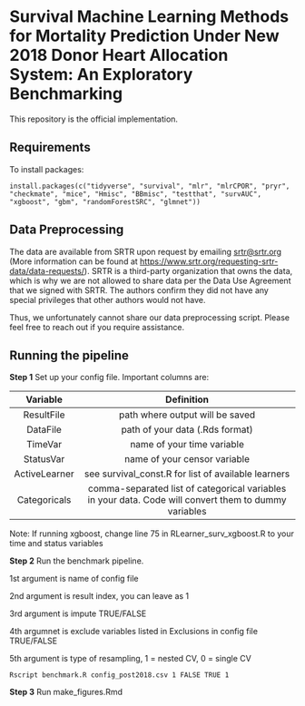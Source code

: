 # Survival Machine Learning Methods for Mortality Prediction Under New 2018 Donor Heart Allocation System: An Exploratory Benchmarking


This repository is the official implementation. 

## Requirements

To install packages:

```setup
install.packages(c("tidyverse", "survival", "mlr", "mlrCPOR", "pryr", "checkmate", "mice", "Hmisc", "BBmisc", "testthat", "survAUC", "xgboost", "gbm", "randomForestSRC", "glmnet"))
```

## Data Preprocessing
The data are available from SRTR upon request by emailing srtr@srtr.org (More information can be found at https://www.srtr.org/requesting-srtr-data/data-requests/). SRTR is a third-party organization that owns the data, which is why we are not allowed to share data per the Data Use Agreement that we signed with SRTR. The authors confirm they did not have any special privileges that other authors would not have.

Thus, we unfortunately cannot share our data preprocessing script. Please feel free to reach out if you require assistance.

## Running the pipeline

**Step 1** Set up your config file. Important columns are:

| Variable | Definition |
| :---:   | :---: | 
| ResultFile | path where output will be saved |
| DataFile | path of your data (.Rds format) |
| TimeVar | name of your time variable |
| StatusVar | name of your censor variable |
| ActiveLearner | see survival_const.R for list of available learners |
| Categoricals | comma-separated list of categorical variables in your data. Code will convert them to dummy variables |

Note: If running xgboost, change line 75 in RLearner_surv_xgboost.R to your time and status variables

**Step 2** Run the benchmark pipeline.

1st argument is name of config file

2nd argument is result index, you can leave as 1

3rd argument is impute TRUE/FALSE

4th argumnet is exclude variables listed in Exclusions in config file TRUE/FALSE

5th argument is type of resampling, 1 = nested CV, 0 = single CV

```eval
Rscript benchmark.R config_post2018.csv 1 FALSE TRUE 1
```

**Step 3** Run make_figures.Rmd